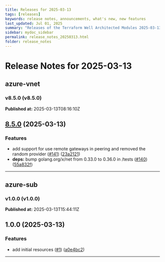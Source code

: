 ```yaml
---
title: Releases for 2025-03-13
tags: [releases]
keywords: release notes, announcements, what's new, new features
last_updated: Jul 01, 2025
summary: "Releases of the Terraform Well Architected Modules 2025-03-13"
sidebar: mydoc_sidebar
permalink: release_notes_20250313.html
folder: release_notes
---
```


# Release Notes for 2025-03-13

## azure-vnet
### v8.5.0 (v8.5.0)
**Published at:** 2025-03-13T08:16:10Z

## [8.5.0](https://github.com/CloudNationHQ/terraform-azure-vnet/compare/v8.4.1...v8.5.0) (2025-03-13)


### Features

* add support for use remote gateways in peering and removed the random provider ([#141](https://github.com/CloudNationHQ/terraform-azure-vnet/issues/141)) ([23a2121](https://github.com/CloudNationHQ/terraform-azure-vnet/commit/23a21217ae4266ddb6b944c2247bb87b8c4cb0db))
* **deps:** bump golang.org/x/net from 0.33.0 to 0.36.0 in /tests ([#140](https://github.com/CloudNationHQ/terraform-azure-vnet/issues/140)) ([55a832f](https://github.com/CloudNationHQ/terraform-azure-vnet/commit/55a832ff765f45ab175efbb9883f089a6e57a1d6))

---

## azure-sub
### v1.0.0 (v1.0.0)
**Published at:** 2025-03-13T15:44:11Z

## 1.0.0 (2025-03-13)


### Features

* add initial resources ([#1](https://github.com/CloudNationHQ/terraform-azure-sub/issues/1)) ([a0e4bc2](https://github.com/CloudNationHQ/terraform-azure-sub/commit/a0e4bc21cc39ad6adaa074f02cc6c35c473a9a5f))

---

